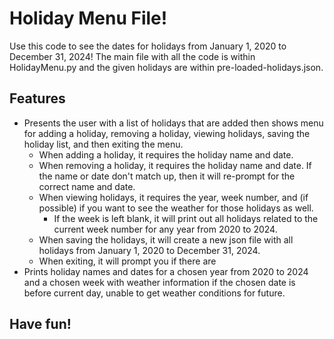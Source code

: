 # Holiday Menu File! # 

Use this code to see the dates for holidays from January 1, 2020 to December 31, 2024! 
The main file with all the code is within HolidayMenu.py and the given holidays are within pre-loaded-holidays.json. 

## Features 
* Presents the user with a list of holidays that are added then shows menu for adding a holiday, removing a holiday, viewing holidays, saving the holiday list, and then exiting the menu.
    * When adding a holiday, it requires the holiday name and date.
    * When removing a holiday, it requires the holiday name and date. If the name or date don't match up, then it will re-prompt for the correct name and date. 
    * When viewing holidays, it requires the year, week number, and (if possible) if you want to see the weather for those holidays as well. 
         * If the week is left blank, it will print out all holidays related to the current week number for any year from 2020 to 2024.
    * When saving the holidays, it will create a new json file with all holidays from January 1, 2020 to December 31, 2024. 
    * When exiting, it will prompt you if there are 
* Prints holiday names and dates for a chosen year from 2020 to 2024 and a chosen week with weather information if the chosen date is before current day, unable to get weather conditions for future.

## Have fun!
